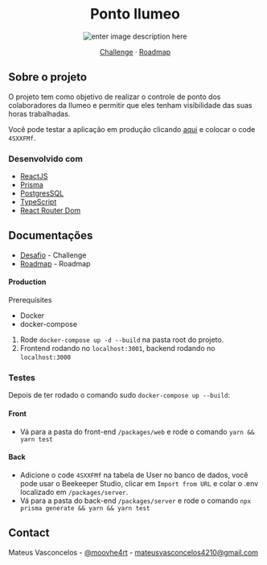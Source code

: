 <div align="center">
  <h1 align="center">Ponto Ilumeo</h1>

![enter image description here](https://i.imgur.com/ZPNmAUZ.png)

  <p align="center">
    <a href="/DOCUMENTATION/CHALLENGE.md">Challenge</a>
    ·
    <a href="/DOCUMENTATION/ROADMAP.md">Roadmap</a>
  </p>
</div>
 
## Sobre o projeto

O projeto tem como objetivo de realizar o controle de ponto dos colaboradores da Ilumeo e permitir que eles tenham visibilidade das suas horas trabalhadas.

Você pode testar a aplicação em produção clicando [aqui](http://pontoilumeo.sytes.net/) e colocar o code `4SXXFMf`.

### Desenvolvido com

- [ReactJS](https://react.dev/)
- [Prisma](https://www.prisma.io/)
- [PostgresSQL](https://www.postgresql.org/)
- [TypeScript](https://www.typescriptlang.org/)
- [React Router Dom](https://reactrouter.com/en/main)

## Documentações

- [Desafio](./DOCUMENTATION/CHALLENGE.md) - Challenge
- [Roadmap](./DOCUMENTATION/ROADMAP.md) - Roadmap

#### Production

Prerequisites

- Docker
- docker-compose

1. Rode `docker-compose up -d --build` na pasta root do projeto.
2. Frontend rodando no `localhost:3001`, backend rodando no `localhost:3000`

### Testes
Depois de ter rodado o comando sudo `docker-compose up --build`: 

#### Front
- Vá para a pasta do front-end `/packages/web` e rode o comando `yarn && yarn test`
#### Back
- Adicione o code `4SXXFMf` na tabela de User no banco de dados, você pode usar o Beekeeper Studio, clicar em `Import from URL` e colar o .env localizado em `/packages/server`.
- Vá para a pasta do back-end `/packages/server` e rode o comando `npx prisma generate && yarn && yarn test`

## Contact

Mateus Vasconcelos - [@moovhe4rt](https://twitter.com/moovhe4rt) - mateusvasconcelos4210@gmail.com
